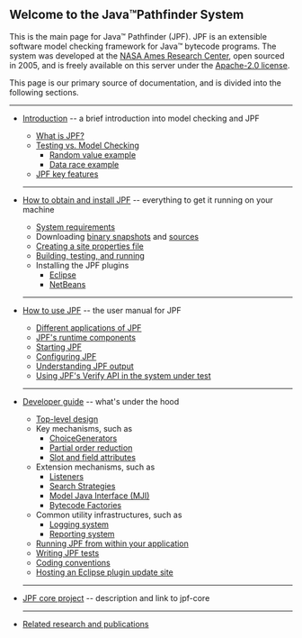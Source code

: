 ## Welcome to the Java™Pathfinder System ##

This is the main page for Java™ Pathfinder (JPF). JPF is an extensible software model checking framework for Java™ bytecode programs. The system was developed at the [NASA Ames Research Center](http://arc.nasa.gov), open sourced in 2005, and is freely available on this server under the [Apache-2.0 license](http://www.apache.org/licenses/LICENSE-2.0).


This page is our primary source of documentation, and is divided into the following sections.

   ---

  * [Introduction](intro/index.md) -- a brief introduction into model checking and JPF
    * [What is JPF?](intro/what_is_jpf.md)
    * [Testing vs. Model Checking](intro/testing_vs_model_checking.md)
         - [Random value example](intro/random_example.md)
         - [Data race example](intro/race_example.md)
    * [JPF key features](intro/classification.md)
    
    ---

  * [How to obtain and install JPF](install/index) -- everything to get it running on your machine
    - [System requirements](install/requirements)
    - Downloading [binary snapshots](install/snapshot) and [sources](install/repositories)
    - [Creating a site properties file](install/site-properties)
    - [Building, testing, and running](install/build)
    - Installing the JPF plugins
         - [Eclipse](install/eclipse-plugin) 
         - [NetBeans](install/netbeans-plugin)
    
    ---
         
  * [How to use JPF](user/index) -- the user manual for JPF    
    - [Different applications of JPF](user/application_types)
    - [JPF's runtime components](user/components)
    - [Starting JPF](user/run)
    - [Configuring JPF](user/config)
    - [Understanding JPF output](user/output)
    - [Using JPF's Verify API in the system under test](user/api)
    
    ---
        
  * [Developer guide](devel/index) -- what's under the hood
    * [Top-level design](devel/design)
    * Key mechanisms, such as 
        - [ChoiceGenerators](devel/choicegenerator)
        - [Partial order reduction](devel/partial_order_reduction)
        - [Slot and field attributes](devel/attributes)
    * Extension mechanisms, such as
        - [Listeners](devel/listener)
        - [Search Strategies](devel/design)
        - [Model Java Interface (MJI)](devel/mji)
        - [Bytecode Factories](devel/bytecode_factory)
    * Common utility infrastructures, such as
        - [Logging system](devel/logging)
        - [Reporting system](devel/report)
    * [Running JPF from within your application](devel/embedded)
    * [Writing JPF tests](devel/jpf_tests)
    * [Coding conventions](devel/coding_conventions)
    * [Hosting an Eclipse plugin update site](devel/eclipse_plugin_update) 
        
    ---
        
  * [JPF core project](jpf-core/index) -- description and link to jpf-core
    
    ---
      
  * [Related research and publications](papers/index)    

